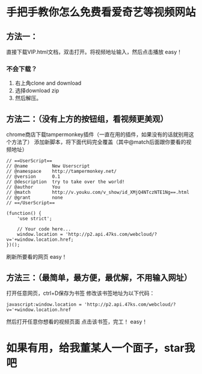 # 手把手教你怎么免费看爱奇艺等视频网站
## 方法一：
直接下载VIP.html文档，双击打开。将视频地址输入，然后点击播放
easy！

### 不会下载？
1. 右上角clone and download
2. 选择download zip
3. 然后解压。

## 方法二：（没有上方的按钮组，看视频更美观）
chrome商店下载tampermonkey插件（一直在用的插件，如果没有的话就别用这个方法了）
添加新脚本，将下面代码完全覆盖（其中@match后面跟你要看的视频地址）
```
// ==UserScript==
// @name         New Userscript
// @namespace    http://tampermonkey.net/
// @version      0.1
// @description  try to take over the world!
// @author       You
// @match        http://v.youku.com/v_show/id_XMjQ4NTczNTE1Ng==.html
// @grant        none
// ==/UserScript==

(function() {
    'use strict';

    // Your code here...
    window.location = 'http://p2.api.47ks.com/webcloud/?v='+window.location.href;
})();
```
刷新所要看的网页
easy！

## 方法三：（最简单，最方便，最优解，不用输入网址）
打开任意网页，ctrl+D保存为书签
修改该书签地址为以下代码：
```
javascript:window.location = 'http://p2.api.47ks.com/webcloud/?v='+window.location.href
```
然后打开任意你想看的视频页面
点击该书签，完工！
easy！

# 如果有用，给我董某人一个面子，star我吧